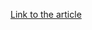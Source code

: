 [Link to the article](https://securelist.com/be2-extraordinary-plugins-siemens-targeting-dev-fails/68838)
